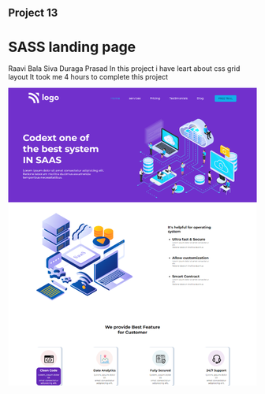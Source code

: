 ## Project 13
# SASS landing page

Raavi Bala Siva Duraga Prasad
In this project i have leart about css grid layout
It took me 4 hours to complete this project

![image](./SAAS%20Landing%20Page.png)
